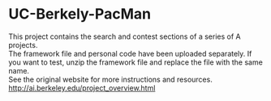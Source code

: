 # UC-Berkely-PacMan
This project contains the search and contest sections of a series of A projects.  
The framework file and personal code have been uploaded separately. If you want to test, unzip the framework file and replace the file with the same name.  
See the original website for more instructions and resources.  
http://ai.berkeley.edu/project_overview.html
